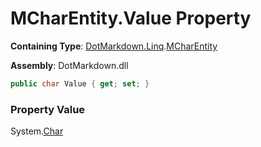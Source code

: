 # MCharEntity\.Value Property

**Containing Type**: [DotMarkdown.Linq](../../README.md)\.[MCharEntity](../README.md)

**Assembly**: DotMarkdown\.dll

```csharp
public char Value { get; set; }
```

### Property Value

System\.[Char](https://docs.microsoft.com/en-us/dotnet/api/system.char)


